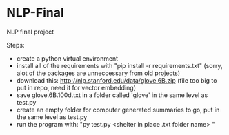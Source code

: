 # NLP-Final
NLP final project

Steps:
- create a python virtual environment
- install all of the requirements with "pip install -r requirements.txt" (sorry, alot of the packages are unneccessary from old projects)
- download this: http://nlp.stanford.edu/data/glove.6B.zip (file too big to put in repo, need it for vector embedding)
- save glove.6B.100d.txt in a folder called 'glove' in the same level as test.py
- create an empty folder for computer generated summaries to go, put in the same level as test.py
- run the program with: "py test.py <shelter in place .txt folder name> <computer generated summaries folder> <human summary folder>"
